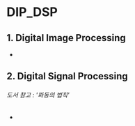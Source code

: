 # DIP_DSP

## 1. Digital Image Processing
- 

## 2. Digital Signal Processing
###### 도서 참고 : '파동의 법칙'
- 
